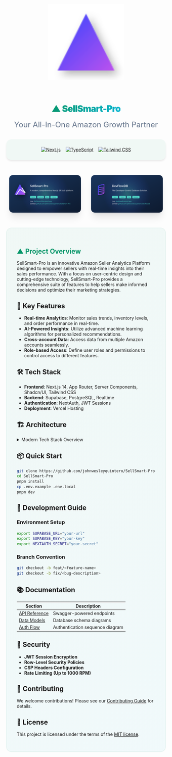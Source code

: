 <div align="center">
  <img src="public/logo.svg" alt="Logo" width="240" style="margin: 2rem 0" />
  
  <h1 align="center">
    <span style="background: linear-gradient(135deg, #059669 0%, #06b6d4 100%); -webkit-background-clip: text; -webkit-text-fill-color: transparent; font-family: 'Inter', sans-serif; font-weight: 900; letter-spacing: -1px;">
      ▲ SellSmart-Pro
    </span>
  </h1>
  
  <p style="font-size: 1.5rem; color: #64748b; margin: 1rem 0 2rem;">
    Your All-In-One Amazon Growth Partner
  </p>

  <div style="background: rgba(5, 150, 105, 0.05); border-radius: 16px; padding: 1.5rem; margin: 2rem 0; box-shadow: 0 4px 6px -1px rgba(0, 0, 0, 0.1);">
    <div style="display: flex; gap: 1rem; justify-content: center; flex-wrap: wrap;">
      <a href="https://nextjs.org/" target="_blank">
        <img src="https://img.shields.io/badge/Next.js-14-black?logo=next.js&style=for-the-badge&logoColor=white" alt="Next.js" />
      </a>
      <a href="https://www.typescriptlang.org/" target="_blank">
        <img src="https://img.shields.io/badge/TypeScript-5-3178C6?logo=typescript&style=for-the-badge&logoColor=white" alt="TypeScript" />
      </a>
      <a href="https://tailwindcss.com/" target="_blank">
        <img src="https://img.shields.io/badge/Tailwind_CSS-3.4-06B6D4?logo=tailwind-css&style=for-the-badge&logoColor=white" alt="Tailwind CSS" />
      </a>
    </div>
  </div>

  <div style="display: flex; gap: 2rem; justify-content: center; margin: 3rem 0;">
    <img src="public/og-image.svg" alt="SellSmart-Pro Preview" width="45%" style="border-radius: 12px; box-shadow: 0 20px 25px -5px rgba(0, 0, 0, 0.1), 0 10px 10px -5px rgba(0, 0, 0, 0.04);" />
    <img src="public/devflowdb-preview.svg" alt="DevFlowDB" width="45%" style="border-radius: 12px; box-shadow: 0 20px 25px -5px rgba(0, 0, 0, 0.1), 0 10px 10px -5px rgba(0, 0, 0, 0.04);" />
  </div>
</div>

<div style="background: linear-gradient(135deg, rgba(5, 150, 105, 0.05) 0%, rgba(6, 182, 212, 0.05) 100%); padding: 2rem; border-radius: 16px; margin: 3rem 0; border: 1px solid rgba(5, 150, 105, 0.1); box-shadow: 0 1px 3px rgba(5, 150, 105, 0.04);">
<h2 style="color: #059669; margin-bottom: 1rem;">▲ Project Overview</h2>

SellSmart-Pro is an innovative Amazon Seller Analytics Platform designed to empower sellers with real-time insights into their sales performance. With a focus on user-centric design and cutting-edge technology, SellSmart-Pro provides a comprehensive suite of features to help sellers make informed decisions and optimize their marketing strategies.

## 🎯 Key Features

- **Real-time Analytics**: Monitor sales trends, inventory levels, and order performance in real-time.
- **AI-Powered Insights**: Utilize advanced machine learning algorithms for personalized recommendations.
- **Cross-account Data**: Access data from multiple Amazon accounts seamlessly.
- **Role-based Access**: Define user roles and permissions to control access to different features.

## 🛠 Tech Stack

- **Frontend**: Next.js 14, App Router, Server Components, Shadcn/UI, Tailwind CSS
- **Backend**: Supabase, PostgreSQL, Realtime
- **Authentication**: NextAuth, JWT Sessions
- **Deployment**: Vercel Hosting

## 🏗 Architecture

<details>
  <summary>Modern Tech Stack Overview</summary>

  ```mermaid
  graph TD
    A[Next.js 14] --> B[App Router]
    B --> C[Server Components]
    A --> D[Shadcn/UI]
    D --> E[Tailwind CSS]
    A --> F[Vercel Hosting]
    G[Supabase] --> H[PostgreSQL]
    G --> I[Realtime]
    J[NextAuth] --> K[JWT Sessions]
  ```
</details>

## 📦 Quick Start

```bash
git clone https://github.com/johnwesleyquintero/SellSmart-Pro.git
cd SellSmart-Pro
pnpm install
cp .env.example .env.local
pnpm dev
```

## 👥 Development Guide

### Environment Setup

```bash
export SUPABASE_URL="your-url"
export SUPABASE_KEY="your-key"
export NEXTAUTH_SECRET="your-secret"
```

### Branch Convention

```bash
git checkout -b feat/<feature-name>
git checkout -b fix/<bug-description>
```

## 📚 Documentation

| Section | Description |
| ------- | ----------- |
| [API Reference](docs/api-reference.md) | Swagger-powered endpoints |
| [Data Models](docs/data-models.md) | Database schema diagrams |
| [Auth Flow](docs/auth-flow.md) | Authentication sequence diagram |

## 🔐 Security

- **JWT Session Encryption**
- **Row-Level Security Policies**
- **CSP Headers Configuration**
- **Rate Limiting (Up to 1000 RPM)**

## 🤝 Contributing

We welcome contributions! Please see our [Contributing Guide](CONTRIBUTING.md) for details.

## 📄 License

This project is licensed under the terms of the [MIT license](LICENSE).

